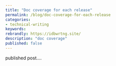 ```yaml
---
title: "Doc coverage for each release"
permalink: /blog/doc-coverage-for-each-release
categories:
- technical-writing
keywords:
rebrandly: https://idbwrtng.site/
description: "doc coverage"
published: false
---
```


published post....
